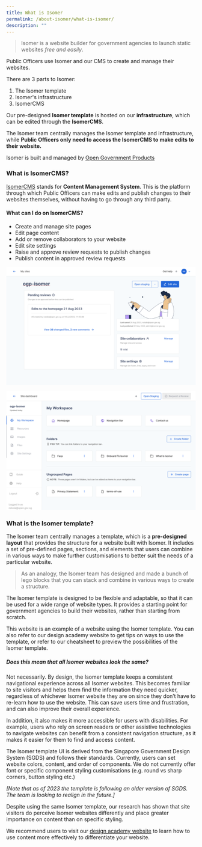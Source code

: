```yaml
---
title: What is Isomer
permalink: /about-isomer/what-is-isomer/
description: ""
---
```

> Isomer is a website builder for government agencies to launch static websites *free and easily*.

Public Officers use Isomer and our CMS to create and manage their websites. 

There are 3 parts to Isomer:
1. The Isomer template
2. Isomer's infrastructure
3. IsomerCMS

Our pre-designed **Isomer template** is hosted on our **infrastructure**, which can be edited through the **IsomerCMS**.

The Isomer team centrally manages the Isomer template and infrastructure, while **Public Officers only need to access the IsomerCMS to make edits to their website.**

Isomer is built and managed by [Open Government Products](https://open.gov.sg/)

### What is IsomerCMS?
[IsomerCMS](cms.isomer.gov.sg) stands for **Content Management System**. This is the platform through which Public Officers can make edits and publish changes to their websites themselves, without having to go through any third party.


#### What can I do on IsomerCMS?

- Create and manage site pages
- Edit page content
- Add or remove collaborators to your website
- Edit site settings
- Raise and approve review requests to publish changes
- Publish content in approved review requests

![Screenshot of the IsomerCMS Site Dashboard page](/images/IsomerCMS/isomercms_site%20dashboard.png)

![Screenshot of the IsomerCMS Workspace](/images/IsomerCMS/isomercms_workspace.png)

### What is the Isomer template?
The Isomer team centrally manages a template, which is a **pre-designed layout** that provides the structure for a website built with Isomer. It includes a set of pre-defined pages, sections, and elements that users can combine in various ways to make further customisations to better suit the needs of a particular website.

> As an analogy, the Isomer team has designed and made a bunch of lego blocks that you can stack and combine in various ways to create a structure.

The Isomer template is designed to be flexible and adaptable, so that it can be used for a wide range of website types. It provides a starting point for government agencies to build their websites, rather than starting from scratch.

This website is an example of a website using the Isomer template. You can also refer to our design academy website to get tips on ways to use the template, or refer to our cheatsheet to preview the possibilities of the Isomer template.

##### Does this mean that all Isomer websites look the same?

Not necessarily. By design, the Isomer template keeps a consistent navigational experience across all Isomer websites. This becomes familiar to site visitors and helps them find the information they need quicker, regardless of whichever Isomer website they are on since they don’t have to re-learn how to use the website. This can save users time and frustration, and can also improve their overall experience.

In addition, it also makes it more accessible for users with disabilities. For example, users who rely on screen readers or other assistive technologies to navigate websites can benefit from a consistent navigation structure, as it makes it easier for them to find and access content.

The Isomer template UI is derived from the Singapore Government Design System (SGDS) and follows their standards. Currently, users can set website colors, content, and order of components. We do not currently offer font or specific component styling customisations (e.g. round vs sharp corners, button styling etc.)

_\[Note that as of 2023 the template is following an older version of SGDS. The team is looking to realign in the future.\]_

Despite using the same Isomer template, our research has shown that site visitors do perceive Isomer websites differently and place greater importance on content than on specific styling.

We recommend users to visit our [design academy website](https://designacademy.isomer.gov.sg/) to learn how to use content more effectively to differentiate your website.